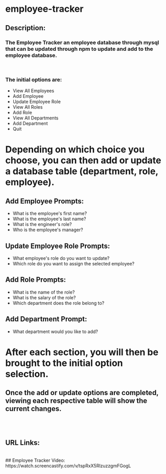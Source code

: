 # employee-tracker

## Description:
### The Employee Tracker an employee database through mysql that can be updated through npm to update and add to the employee database.
<br>

### The initial options are:
* View All Employees
* Add Employee
* Update Employee Role
* View All Roles
* Add Role
* View All Departments
* Add Department
* Quit

# Depending on which choice you choose, you can then add or update a database table (department, role, employee).

## Add Employee Prompts:
* What is the employee's first name?
* What is the employee's last name?
* What is the engineer's role?
* Who is the employee's manager?

## Update Employee Role Prompts:
* What employee's role do you want to update?
* Which role do you want to assign the selected employee?

## Add Role Prompts:
* What is the name of the role?
* What is the salary of the role?
* Which department does the role belong to?

## Add Department Prompt:
* What department would you like to add?

# After each section, you will then be brought to the initial option selection.

## Once the add or update options are completed, viewing each respective table will show the current changes.

<br>
<br>

## URL Links:
<br>
## Employee Tracker Video: https://watch.screencastify.com/v/tspRxX5RlzuzzgmFGogL
